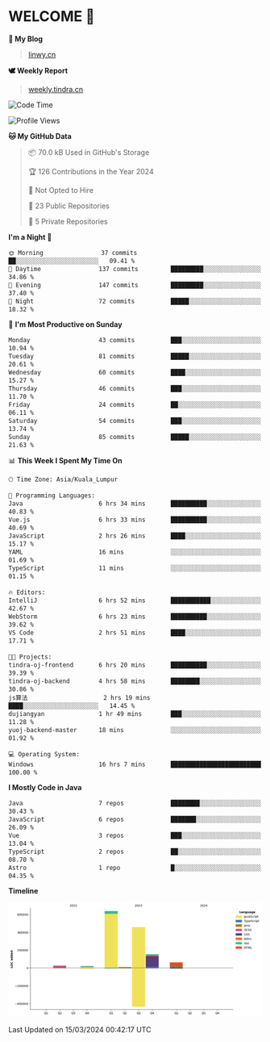 # WELCOME 👋

**🐶 My Blog**
> [linwy.cn](linwy.cn)

**🕊️ Weekly Report**
> [weekly.tindra.cn](weekly.tindra.cn)
<!--START_SECTION:waka-->
![Code Time](http://img.shields.io/badge/Code%20Time-905%20hrs%2058%20mins-blue)

![Profile Views](http://img.shields.io/badge/Profile%20Views-2-blue)

**🐱 My GitHub Data** 

> 📦 70.0 kB Used in GitHub's Storage 
 > 
> 🏆 126 Contributions in the Year 2024
 > 
> 🚫 Not Opted to Hire
 > 
> 📜 23 Public Repositories 
 > 
> 🔑 5 Private Repositories 
 > 
**I'm a Night 🦉** 

```text
🌞 Morning                37 commits          ██░░░░░░░░░░░░░░░░░░░░░░░   09.41 % 
🌆 Daytime                137 commits         █████████░░░░░░░░░░░░░░░░   34.86 % 
🌃 Evening                147 commits         █████████░░░░░░░░░░░░░░░░   37.40 % 
🌙 Night                  72 commits          █████░░░░░░░░░░░░░░░░░░░░   18.32 % 
```
📅 **I'm Most Productive on Sunday** 

```text
Monday                   43 commits          ███░░░░░░░░░░░░░░░░░░░░░░   10.94 % 
Tuesday                  81 commits          █████░░░░░░░░░░░░░░░░░░░░   20.61 % 
Wednesday                60 commits          ████░░░░░░░░░░░░░░░░░░░░░   15.27 % 
Thursday                 46 commits          ███░░░░░░░░░░░░░░░░░░░░░░   11.70 % 
Friday                   24 commits          ██░░░░░░░░░░░░░░░░░░░░░░░   06.11 % 
Saturday                 54 commits          ███░░░░░░░░░░░░░░░░░░░░░░   13.74 % 
Sunday                   85 commits          █████░░░░░░░░░░░░░░░░░░░░   21.63 % 
```


📊 **This Week I Spent My Time On** 

```text
🕑︎ Time Zone: Asia/Kuala_Lumpur

💬 Programming Languages: 
Java                     6 hrs 34 mins       ██████████░░░░░░░░░░░░░░░   40.83 % 
Vue.js                   6 hrs 33 mins       ██████████░░░░░░░░░░░░░░░   40.69 % 
JavaScript               2 hrs 26 mins       ████░░░░░░░░░░░░░░░░░░░░░   15.17 % 
YAML                     16 mins             ░░░░░░░░░░░░░░░░░░░░░░░░░   01.69 % 
TypeScript               11 mins             ░░░░░░░░░░░░░░░░░░░░░░░░░   01.15 % 

🔥 Editors: 
IntelliJ                 6 hrs 52 mins       ███████████░░░░░░░░░░░░░░   42.67 % 
WebStorm                 6 hrs 23 mins       ██████████░░░░░░░░░░░░░░░   39.62 % 
VS Code                  2 hrs 51 mins       ████░░░░░░░░░░░░░░░░░░░░░   17.71 % 

🐱‍💻 Projects: 
tindra-oj-frontend       6 hrs 20 mins       ██████████░░░░░░░░░░░░░░░   39.39 % 
tindra-oj-backend        4 hrs 58 mins       ████████░░░░░░░░░░░░░░░░░   30.86 % 
js算法                     2 hrs 19 mins       ████░░░░░░░░░░░░░░░░░░░░░   14.45 % 
dujiangyan               1 hr 49 mins        ███░░░░░░░░░░░░░░░░░░░░░░   11.28 % 
yuoj-backend-master      18 mins             ░░░░░░░░░░░░░░░░░░░░░░░░░   01.92 % 

💻 Operating System: 
Windows                  16 hrs 7 mins       █████████████████████████   100.00 % 
```

**I Mostly Code in Java** 

```text
Java                     7 repos             ████████░░░░░░░░░░░░░░░░░   30.43 % 
JavaScript               6 repos             ███████░░░░░░░░░░░░░░░░░░   26.09 % 
Vue                      3 repos             ███░░░░░░░░░░░░░░░░░░░░░░   13.04 % 
TypeScript               2 repos             ██░░░░░░░░░░░░░░░░░░░░░░░   08.70 % 
Astro                    1 repo              █░░░░░░░░░░░░░░░░░░░░░░░░   04.35 % 
```



**Timeline**

![Lines of Code chart](https://raw.githubusercontent.com/rieraa/rieraa/main/assets/bar_graph.png)


 Last Updated on 15/03/2024 00:42:17 UTC
<!--END_SECTION:waka-->
